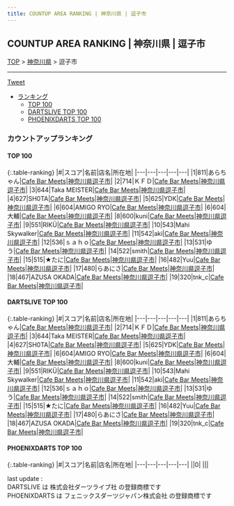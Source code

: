 ```yaml
---
title: COUNTUP AREA RANKING | 神奈川県 | 逗子市
---
```

## COUNTUP AREA RANKING | 神奈川県 | 逗子市

[TOP](/darts/rank/) > [神奈川県](/darts/rank/神奈川県/) > 逗子市

___

<a href="https://twitter.com/share?ref_src=twsrc%5Etfw" data-text="COUNTUP AREA RANKING | 神奈川県逗子市" class="twitter-share-button" data-hashtags="DARTSLIVE,PHOENIXDARTS,darts,ダーツ" data-show-count="false">Tweet</a>

* [ランキング](#カウントアップランキング)
    * [TOP 100](#top-100)
    * [DARTSLIVE TOP 100](#dartslive-top-100)
    * [PHOENIXDARTS TOP 100](#phoenixdarts-top-100)

### カウントアップランキング

#### TOP 100



{:.table-ranking}
|#|スコア|名前|店名|所在地|
|---|---|---|---|---|
|1|811|<span class="rank-name-dl">あらちゃん</span>|<a href="https://search.dartslive.com/jp/shop/49a2b57cd4a1b7ca0d9b047a20a7ba1e">Cafe Bar Meets</a>|<a href="/darts/rank/神奈川県/逗子市">神奈川県逗子市</a>|
|2|714|<span class="rank-name-dl">ＫＦＤ</span>|<a href="https://search.dartslive.com/jp/shop/49a2b57cd4a1b7ca0d9b047a20a7ba1e">Cafe Bar Meets</a>|<a href="/darts/rank/神奈川県/逗子市">神奈川県逗子市</a>|
|3|644|<span class="rank-name-dl">Taka MEISTER</span>|<a href="https://search.dartslive.com/jp/shop/49a2b57cd4a1b7ca0d9b047a20a7ba1e">Cafe Bar Meets</a>|<a href="/darts/rank/神奈川県/逗子市">神奈川県逗子市</a>|
|4|627|<span class="rank-name-dl">SH0TA</span>|<a href="https://search.dartslive.com/jp/shop/49a2b57cd4a1b7ca0d9b047a20a7ba1e">Cafe Bar Meets</a>|<a href="/darts/rank/神奈川県/逗子市">神奈川県逗子市</a>|
|5|625|<span class="rank-name-dl">YDK</span>|<a href="https://search.dartslive.com/jp/shop/49a2b57cd4a1b7ca0d9b047a20a7ba1e">Cafe Bar Meets</a>|<a href="/darts/rank/神奈川県/逗子市">神奈川県逗子市</a>|
|6|604|<span class="rank-name-dl">AMIGO RYO</span>|<a href="https://search.dartslive.com/jp/shop/49a2b57cd4a1b7ca0d9b047a20a7ba1e">Cafe Bar Meets</a>|<a href="/darts/rank/神奈川県/逗子市">神奈川県逗子市</a>|
|6|604|<span class="rank-name-dl">大輔</span>|<a href="https://search.dartslive.com/jp/shop/49a2b57cd4a1b7ca0d9b047a20a7ba1e">Cafe Bar Meets</a>|<a href="/darts/rank/神奈川県/逗子市">神奈川県逗子市</a>|
|8|600|<span class="rank-name-dl">kuni</span>|<a href="https://search.dartslive.com/jp/shop/49a2b57cd4a1b7ca0d9b047a20a7ba1e">Cafe Bar Meets</a>|<a href="/darts/rank/神奈川県/逗子市">神奈川県逗子市</a>|
|9|551|<span class="rank-name-dl">RIKÜ</span>|<a href="https://search.dartslive.com/jp/shop/49a2b57cd4a1b7ca0d9b047a20a7ba1e">Cafe Bar Meets</a>|<a href="/darts/rank/神奈川県/逗子市">神奈川県逗子市</a>|
|10|543|<span class="rank-name-dl">Mahi Skywalker</span>|<a href="https://search.dartslive.com/jp/shop/49a2b57cd4a1b7ca0d9b047a20a7ba1e">Cafe Bar Meets</a>|<a href="/darts/rank/神奈川県/逗子市">神奈川県逗子市</a>|
|11|542|<span class="rank-name-dl">aki</span>|<a href="https://search.dartslive.com/jp/shop/49a2b57cd4a1b7ca0d9b047a20a7ba1e">Cafe Bar Meets</a>|<a href="/darts/rank/神奈川県/逗子市">神奈川県逗子市</a>|
|12|536|<span class="rank-name-dl">ｓａｈｏ</span>|<a href="https://search.dartslive.com/jp/shop/49a2b57cd4a1b7ca0d9b047a20a7ba1e">Cafe Bar Meets</a>|<a href="/darts/rank/神奈川県/逗子市">神奈川県逗子市</a>|
|13|531|<span class="rank-name-dl">ゆう</span>|<a href="https://search.dartslive.com/jp/shop/49a2b57cd4a1b7ca0d9b047a20a7ba1e">Cafe Bar Meets</a>|<a href="/darts/rank/神奈川県/逗子市">神奈川県逗子市</a>|
|14|522|<span class="rank-name-dl">smith</span>|<a href="https://search.dartslive.com/jp/shop/49a2b57cd4a1b7ca0d9b047a20a7ba1e">Cafe Bar Meets</a>|<a href="/darts/rank/神奈川県/逗子市">神奈川県逗子市</a>|
|15|515|<span class="rank-name-dl">★たに</span>|<a href="https://search.dartslive.com/jp/shop/49a2b57cd4a1b7ca0d9b047a20a7ba1e">Cafe Bar Meets</a>|<a href="/darts/rank/神奈川県/逗子市">神奈川県逗子市</a>|
|16|482|<span class="rank-name-dl">Yuu</span>|<a href="https://search.dartslive.com/jp/shop/49a2b57cd4a1b7ca0d9b047a20a7ba1e">Cafe Bar Meets</a>|<a href="/darts/rank/神奈川県/逗子市">神奈川県逗子市</a>|
|17|480|<span class="rank-name-dl">らあにさ</span>|<a href="https://search.dartslive.com/jp/shop/49a2b57cd4a1b7ca0d9b047a20a7ba1e">Cafe Bar Meets</a>|<a href="/darts/rank/神奈川県/逗子市">神奈川県逗子市</a>|
|18|467|<span class="rank-name-dl">AZUSA OKADA</span>|<a href="https://search.dartslive.com/jp/shop/49a2b57cd4a1b7ca0d9b047a20a7ba1e">Cafe Bar Meets</a>|<a href="/darts/rank/神奈川県/逗子市">神奈川県逗子市</a>|
|19|320|<span class="rank-name-dl">tnk_c</span>|<a href="https://search.dartslive.com/jp/shop/49a2b57cd4a1b7ca0d9b047a20a7ba1e">Cafe Bar Meets</a>|<a href="/darts/rank/神奈川県/逗子市">神奈川県逗子市</a>|


#### DARTSLIVE TOP 100



{:.table-ranking}
|#|スコア|名前|店名|所在地|
|---|---|---|---|---|
|1|811|<span class="rank-name-dl">あらちゃん</span>|<a href="https://search.dartslive.com/jp/shop/49a2b57cd4a1b7ca0d9b047a20a7ba1e">Cafe Bar Meets</a>|<a href="/darts/rank/神奈川県/逗子市">神奈川県逗子市</a>|
|2|714|<span class="rank-name-dl">ＫＦＤ</span>|<a href="https://search.dartslive.com/jp/shop/49a2b57cd4a1b7ca0d9b047a20a7ba1e">Cafe Bar Meets</a>|<a href="/darts/rank/神奈川県/逗子市">神奈川県逗子市</a>|
|3|644|<span class="rank-name-dl">Taka MEISTER</span>|<a href="https://search.dartslive.com/jp/shop/49a2b57cd4a1b7ca0d9b047a20a7ba1e">Cafe Bar Meets</a>|<a href="/darts/rank/神奈川県/逗子市">神奈川県逗子市</a>|
|4|627|<span class="rank-name-dl">SH0TA</span>|<a href="https://search.dartslive.com/jp/shop/49a2b57cd4a1b7ca0d9b047a20a7ba1e">Cafe Bar Meets</a>|<a href="/darts/rank/神奈川県/逗子市">神奈川県逗子市</a>|
|5|625|<span class="rank-name-dl">YDK</span>|<a href="https://search.dartslive.com/jp/shop/49a2b57cd4a1b7ca0d9b047a20a7ba1e">Cafe Bar Meets</a>|<a href="/darts/rank/神奈川県/逗子市">神奈川県逗子市</a>|
|6|604|<span class="rank-name-dl">AMIGO RYO</span>|<a href="https://search.dartslive.com/jp/shop/49a2b57cd4a1b7ca0d9b047a20a7ba1e">Cafe Bar Meets</a>|<a href="/darts/rank/神奈川県/逗子市">神奈川県逗子市</a>|
|6|604|<span class="rank-name-dl">大輔</span>|<a href="https://search.dartslive.com/jp/shop/49a2b57cd4a1b7ca0d9b047a20a7ba1e">Cafe Bar Meets</a>|<a href="/darts/rank/神奈川県/逗子市">神奈川県逗子市</a>|
|8|600|<span class="rank-name-dl">kuni</span>|<a href="https://search.dartslive.com/jp/shop/49a2b57cd4a1b7ca0d9b047a20a7ba1e">Cafe Bar Meets</a>|<a href="/darts/rank/神奈川県/逗子市">神奈川県逗子市</a>|
|9|551|<span class="rank-name-dl">RIKÜ</span>|<a href="https://search.dartslive.com/jp/shop/49a2b57cd4a1b7ca0d9b047a20a7ba1e">Cafe Bar Meets</a>|<a href="/darts/rank/神奈川県/逗子市">神奈川県逗子市</a>|
|10|543|<span class="rank-name-dl">Mahi Skywalker</span>|<a href="https://search.dartslive.com/jp/shop/49a2b57cd4a1b7ca0d9b047a20a7ba1e">Cafe Bar Meets</a>|<a href="/darts/rank/神奈川県/逗子市">神奈川県逗子市</a>|
|11|542|<span class="rank-name-dl">aki</span>|<a href="https://search.dartslive.com/jp/shop/49a2b57cd4a1b7ca0d9b047a20a7ba1e">Cafe Bar Meets</a>|<a href="/darts/rank/神奈川県/逗子市">神奈川県逗子市</a>|
|12|536|<span class="rank-name-dl">ｓａｈｏ</span>|<a href="https://search.dartslive.com/jp/shop/49a2b57cd4a1b7ca0d9b047a20a7ba1e">Cafe Bar Meets</a>|<a href="/darts/rank/神奈川県/逗子市">神奈川県逗子市</a>|
|13|531|<span class="rank-name-dl">ゆう</span>|<a href="https://search.dartslive.com/jp/shop/49a2b57cd4a1b7ca0d9b047a20a7ba1e">Cafe Bar Meets</a>|<a href="/darts/rank/神奈川県/逗子市">神奈川県逗子市</a>|
|14|522|<span class="rank-name-dl">smith</span>|<a href="https://search.dartslive.com/jp/shop/49a2b57cd4a1b7ca0d9b047a20a7ba1e">Cafe Bar Meets</a>|<a href="/darts/rank/神奈川県/逗子市">神奈川県逗子市</a>|
|15|515|<span class="rank-name-dl">★たに</span>|<a href="https://search.dartslive.com/jp/shop/49a2b57cd4a1b7ca0d9b047a20a7ba1e">Cafe Bar Meets</a>|<a href="/darts/rank/神奈川県/逗子市">神奈川県逗子市</a>|
|16|482|<span class="rank-name-dl">Yuu</span>|<a href="https://search.dartslive.com/jp/shop/49a2b57cd4a1b7ca0d9b047a20a7ba1e">Cafe Bar Meets</a>|<a href="/darts/rank/神奈川県/逗子市">神奈川県逗子市</a>|
|17|480|<span class="rank-name-dl">らあにさ</span>|<a href="https://search.dartslive.com/jp/shop/49a2b57cd4a1b7ca0d9b047a20a7ba1e">Cafe Bar Meets</a>|<a href="/darts/rank/神奈川県/逗子市">神奈川県逗子市</a>|
|18|467|<span class="rank-name-dl">AZUSA OKADA</span>|<a href="https://search.dartslive.com/jp/shop/49a2b57cd4a1b7ca0d9b047a20a7ba1e">Cafe Bar Meets</a>|<a href="/darts/rank/神奈川県/逗子市">神奈川県逗子市</a>|
|19|320|<span class="rank-name-dl">tnk_c</span>|<a href="https://search.dartslive.com/jp/shop/49a2b57cd4a1b7ca0d9b047a20a7ba1e">Cafe Bar Meets</a>|<a href="/darts/rank/神奈川県/逗子市">神奈川県逗子市</a>|


#### PHOENIXDARTS TOP 100



{:.table-ranking}
|#|スコア|名前|店名|所在地|
|---|---|---|---|---|
||0|<span class="rank-name-dl"> </span>|<a href=""></a>|<a href="/darts/rank//"></a>|


<div class="footer border-top border-gray-light mt-5 pt-3 text-right text-gray">
    last update : <span style="font-weight: italic" id="foot_last_modified"></span><br />
    DARTSLIVE は 株式会社ダーツライブ社 の登録商標です<br />
    PHOENIXDARTS は フェニックスダーツジャパン株式会社 の登録商標です<br />
</div>

<script src="https://cdnjs.cloudflare.com/ajax/libs/jquery.tablesorter/2.31.3/js/jquery.tablesorter.min.js" integrity="sha512-qzgd5cYSZcosqpzpn7zF2ZId8f/8CHmFKZ8j7mU4OUXTNRd5g+ZHBPsgKEwoqxCtdQvExE5LprwwPAgoicguNg==" crossorigin="anonymous" referrerpolicy="no-referrer"></script>
<link rel="stylesheet" href="https://cdnjs.cloudflare.com/ajax/libs/jquery.tablesorter/2.31.3/css/theme.default.min.css" integrity="sha512-wghhOJkjQX0Lh3NSWvNKeZ0ZpNn+SPVXX1Qyc9OCaogADktxrBiBdKGDoqVUOyhStvMBmJQ8ZdMHiR3wuEq8+w==" crossorigin="anonymous" referrerpolicy="no-referrer" />
<script>
$(function() {
    $(".table-ranking").tablesorter({sortList:[[0, 0]]});
    $("#foot_last_modified").text(formatDate(new Date(document.lastModified), 'yyyy-MM-dd HH:mm:ss'));
});
</script>

<script async src="https://platform.twitter.com/widgets.js" charset="utf-8"></script>